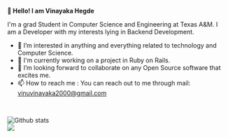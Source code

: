  **👋 Hello!
 I am Vinayaka Hegde**


I'm a grad Student in Computer Science and Engineering at Texas A&M. I am a Developer with my interests lying in Backend Development.

- 👀 I’m interested in anything and everything related to technology and Computer Science. 
- 🌱 I'm currently working on a project in Ruby on Rails.
- 💞️ I’m looking forward to collaborate on any Open Source software that excites me. 
- 📫 How to reach me :  You can reach out to me through mail: vinuvinayaka2000@gmail.com 
<br />

![Github stats](https://github-readme-stats.vercel.app/api?username=Vinayaka2k)
<br />
![](https://komarev.com/ghpvc/?username=Vinayaka2k)

<!---

Vinayaka2k/Vinayaka2k is a ✨ special ✨ repository because its `README.md` (this file) appears on your GitHub profile.
You can click the Preview link to take a look at your changes.
--->

